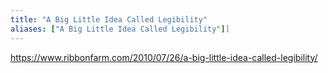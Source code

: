 ```yaml
---
title: "A Big Little Idea Called Legibility"
aliases: ["A Big Little Idea Called Legibility"]]
---
```

https://www.ribbonfarm.com/2010/07/26/a-big-little-idea-called-legibility/